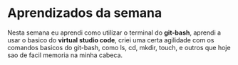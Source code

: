 # Aprendizados da semana 

Nesta semana eu aprendi como utilizar o terminal do **git-bash**, aprendi a usar o basico do **virtual studio code**, criei uma certa agilidade com os comandos basicos do git-bash, como ls, cd, mkdir, touch, e outros que hoje sao de facil memoria na minha cabeca. 


